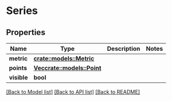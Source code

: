 # Series

## Properties

Name | Type | Description | Notes
------------ | ------------- | ------------- | -------------
**metric** | [**crate::models::Metric**](metric.md) |  | 
**points** | [**Vec<crate::models::Point>**](point.md) |  | 
**visible** | **bool** |  | 

[[Back to Model list]](../README.md#documentation-for-models) [[Back to API list]](../README.md#documentation-for-api-endpoints) [[Back to README]](../README.md)


